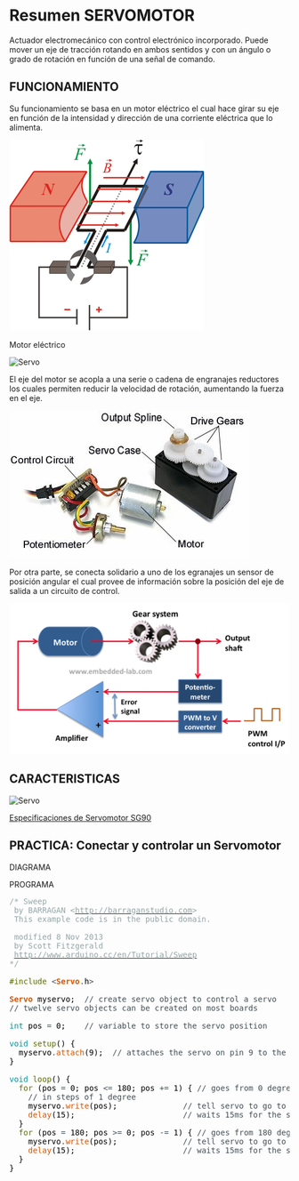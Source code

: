 # Resumen SERVOMOTOR

Actuador electromecánico con control electrónico incorporado. Puede mover un eje de tracción rotando en ambos sentidos y con un ángulo o grado de rotación en función de una señal de comando.

## FUNCIONAMIENTO

Su funcionamiento se basa en un motor eléctrico el cual hace girar su eje en función de la intensidad y dirección de una corriente eléctrica que lo alimenta.

![MOTOR](./motor.gif)

Motor eléctrico

![Servo](https://2.bp.blogspot.com/-Tc0cF3cTbbg/V0MC5gS1qrI/AAAAAAAADE4/AfEugLdBGBQ3A7LZk5bjpbI2xevkRCRcwCLcB/s1600/Mca.GIF)

El eje del motor se acopla a una serie o cadena de engranajes reductores los cuales permiten reducir la velocidad de rotación, aumentando la fuerza en el eje.

![MOTOR](./servo-parts.jpg)

Por otra parte, se conecta solidario a uno de los egranajes un sensor de posición angular el cual provee de información sobre la posición del eje de salida a un circuito de control.

![MOTOR](./ServoMEchanism.png)

## CARACTERISTICAS

![Servo](http://www.info-ab.uclm.es/labelec/solar/electronica/elementos/servomotores/smov.gif)

[Especificaciones de Servomotor SG90](SG90Servo.pdf)

## PRACTICA: Conectar y controlar un Servomotor

DIAGRAMA

PROGRAMA

<pre>
<font color="#95a5a6">/* Sweep</font>
<font color="#95a5a6"> by BARRAGAN &lt;</font><u><font color="#95a5a6">http://barraganstudio.com</font></u><font color="#95a5a6">&gt;</font>
<font color="#95a5a6"> This example code is in the public domain.</font>
<font color="#95a5a6"></font>
<font color="#95a5a6"> modified 8 Nov 2013</font>
<font color="#95a5a6"> by Scott Fitzgerald</font>
<font color="#95a5a6"> </font><u><font color="#95a5a6">http://www.arduino.cc/en/Tutorial/Sweep</font></u><font color="#95a5a6"></font>
<font color="#95a5a6">*/</font>

<font color="#5e6d03">#include</font> <font color="#434f54">&lt;</font><b><font color="#d35400">Servo</font></b><font color="#434f54">.</font><font color="#000000">h</font><font color="#434f54">&gt;</font>

<b><font color="#d35400">Servo</font></b> <font color="#000000">myservo</font><font color="#000000">;</font> &nbsp;<font color="#434f54">// create servo object to control a servo</font>
<font color="#434f54">// twelve servo objects can be created on most boards</font>

<font color="#00979c">int</font> <font color="#000000">pos</font> <font color="#434f54">=</font> <font color="#000000">0</font><font color="#000000">;</font> &nbsp;&nbsp;&nbsp;<font color="#434f54">// variable to store the servo position</font>

<font color="#00979c">void</font> <font color="#5e6d03">setup</font><font color="#000000">(</font><font color="#000000">)</font> <font color="#000000">{</font>
 &nbsp;<font color="#000000">myservo</font><font color="#434f54">.</font><font color="#d35400">attach</font><font color="#000000">(</font><font color="#000000">9</font><font color="#000000">)</font><font color="#000000">;</font> &nbsp;<font color="#434f54">// attaches the servo on pin 9 to the servo object</font>
<font color="#000000">}</font>

<font color="#00979c">void</font> <font color="#5e6d03">loop</font><font color="#000000">(</font><font color="#000000">)</font> <font color="#000000">{</font>
 &nbsp;<font color="#5e6d03">for</font> <font color="#000000">(</font><font color="#000000">pos</font> <font color="#434f54">=</font> <font color="#000000">0</font><font color="#000000">;</font> <font color="#000000">pos</font> <font color="#434f54">&lt;=</font> <font color="#000000">180</font><font color="#000000">;</font> <font color="#000000">pos</font> <font color="#434f54">+=</font> <font color="#000000">1</font><font color="#000000">)</font> <font color="#000000">{</font> <font color="#434f54">// goes from 0 degrees to 180 degrees</font>
 &nbsp;&nbsp;&nbsp;<font color="#434f54">// in steps of 1 degree</font>
 &nbsp;&nbsp;&nbsp;<font color="#000000">myservo</font><font color="#434f54">.</font><font color="#d35400">write</font><font color="#000000">(</font><font color="#000000">pos</font><font color="#000000">)</font><font color="#000000">;</font> &nbsp;&nbsp;&nbsp;&nbsp;&nbsp;&nbsp;&nbsp;&nbsp;&nbsp;&nbsp;&nbsp;&nbsp;&nbsp;<font color="#434f54">// tell servo to go to position in variable 'pos'</font>
 &nbsp;&nbsp;&nbsp;<font color="#d35400">delay</font><font color="#000000">(</font><font color="#000000">15</font><font color="#000000">)</font><font color="#000000">;</font> &nbsp;&nbsp;&nbsp;&nbsp;&nbsp;&nbsp;&nbsp;&nbsp;&nbsp;&nbsp;&nbsp;&nbsp;&nbsp;&nbsp;&nbsp;&nbsp;&nbsp;&nbsp;&nbsp;&nbsp;&nbsp;&nbsp;<font color="#434f54">// waits 15ms for the servo to reach the position</font>
 &nbsp;<font color="#000000">}</font>
 &nbsp;<font color="#5e6d03">for</font> <font color="#000000">(</font><font color="#000000">pos</font> <font color="#434f54">=</font> <font color="#000000">180</font><font color="#000000">;</font> <font color="#000000">pos</font> <font color="#434f54">&gt;=</font> <font color="#000000">0</font><font color="#000000">;</font> <font color="#000000">pos</font> <font color="#434f54">-=</font> <font color="#000000">1</font><font color="#000000">)</font> <font color="#000000">{</font> <font color="#434f54">// goes from 180 degrees to 0 degrees</font>
 &nbsp;&nbsp;&nbsp;<font color="#000000">myservo</font><font color="#434f54">.</font><font color="#d35400">write</font><font color="#000000">(</font><font color="#000000">pos</font><font color="#000000">)</font><font color="#000000">;</font> &nbsp;&nbsp;&nbsp;&nbsp;&nbsp;&nbsp;&nbsp;&nbsp;&nbsp;&nbsp;&nbsp;&nbsp;&nbsp;<font color="#434f54">// tell servo to go to position in variable 'pos'</font>
 &nbsp;&nbsp;&nbsp;<font color="#d35400">delay</font><font color="#000000">(</font><font color="#000000">15</font><font color="#000000">)</font><font color="#000000">;</font> &nbsp;&nbsp;&nbsp;&nbsp;&nbsp;&nbsp;&nbsp;&nbsp;&nbsp;&nbsp;&nbsp;&nbsp;&nbsp;&nbsp;&nbsp;&nbsp;&nbsp;&nbsp;&nbsp;&nbsp;&nbsp;&nbsp;<font color="#434f54">// waits 15ms for the servo to reach the position</font>
 &nbsp;<font color="#000000">}</font>
<font color="#000000">}</font>

</pre>
